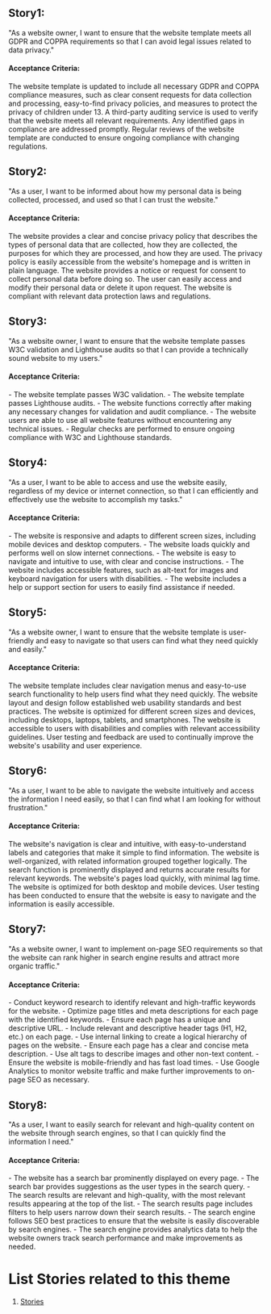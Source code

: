 <h2>Story1:</h2>
"As a website owner, I want to ensure that the website template meets all GDPR and COPPA requirements so that I can avoid legal issues related to data privacy."

<h4>Acceptance Criteria:</h4>

The website template is updated to include all necessary GDPR and COPPA compliance measures, such as clear consent requests for data collection and processing, easy-to-find privacy policies, and measures to protect the privacy of children under 13. A third-party auditing service is used to verify that the website meets all relevant requirements. Any identified gaps in compliance are addressed promptly. Regular reviews of the website template are conducted to ensure ongoing compliance with changing regulations.

<h2>Story2:</h2>
"As a user, I want to be informed about how my personal data is being collected, processed, and used so that I can trust the website."

<h4>Acceptance Criteria:</h4>

The website provides a clear and concise privacy policy that describes the types of personal data that are collected, how they are collected, the purposes for which they are processed, and how they are used. The privacy policy is easily accessible from the website's homepage and is written in plain language. The website provides a notice or request for consent to collect personal data before doing so. The user can easily access and modify their personal data or delete it upon request. The website is compliant with relevant data protection laws and regulations.

<h2>Story3:</h2>
"As a website owner, I want to ensure that the website template passes W3C validation and Lighthouse audits so that I can provide a technically sound website to my users."

<h4>Acceptance Criteria:</h4>
- The website template passes W3C validation.
- The website template passes Lighthouse audits.
- The website functions correctly after making any necessary changes for validation and audit compliance.
- The website users are able to use all website features without encountering any technical issues.
- Regular checks are performed to ensure ongoing compliance with W3C and Lighthouse standards.

<h2>Story4:</h2>
"As a user, I want to be able to access and use the website easily, regardless of my device or internet connection, so that I can efficiently and effectively use the website to accomplish my tasks."

<h4>Acceptance Criteria:</h4>
- The website is responsive and adapts to different screen sizes, including mobile devices and desktop computers.
- The website loads quickly and performs well on slow internet connections.
- The website is easy to navigate and intuitive to use, with clear and concise instructions.
- The website includes accessible features, such as alt-text for images and keyboard navigation for users with disabilities.
- The website includes a help or support section for users to easily find assistance if needed.

<h2>Story5:</h2>
"As a website owner, I want to ensure that the website template is user-friendly and easy to navigate so that users can find what they need quickly and easily."

<h4>Acceptance Criteria:</h4>
The website template includes clear navigation menus and easy-to-use search functionality to help users find what they need quickly. The website layout and design follow established web usability standards and best practices. The website is optimized for different screen sizes and devices, including desktops, laptops, tablets, and smartphones. The website is accessible to users with disabilities and complies with relevant accessibility guidelines. User testing and feedback are used to continually improve the website's usability and user experience.

<h2>Story6:</h2>
"As a user, I want to be able to navigate the website intuitively and access the information I need easily, so that I can find what I am looking for without frustration."

<h4>Acceptance Criteria:</h4>
The website's navigation is clear and intuitive, with easy-to-understand labels and categories that make it simple to find information. The website is well-organized, with related information grouped together logically. The search function is prominently displayed and returns accurate results for relevant keywords. The website's pages load quickly, with minimal lag time. The website is optimized for both desktop and mobile devices. User testing has been conducted to ensure that the website is easy to navigate and the information is easily accessible.


<h2>Story7:</h2>
"As a website owner, I want to implement on-page SEO requirements so that the website can rank higher in search engine results and attract more organic traffic."

<h4>Acceptance Criteria:</h4>
- Conduct keyword research to identify relevant and high-traffic keywords for the website.
- Optimize page titles and meta descriptions for each page with the identified keywords.
- Ensure each page has a unique and descriptive URL.
- Include relevant and descriptive header tags (H1, H2, etc.) on each page.
- Use internal linking to create a logical hierarchy of pages on the website.
- Ensure each page has a clear and concise meta description.
- Use alt tags to describe images and other non-text content.
- Ensure the website is mobile-friendly and has fast load times.
- Use Google Analytics to monitor website traffic and make further improvements to on-page SEO as necessary.

<h2>Story8:</h2>
"As a user, I want to easily search for relevant and high-quality content on the website through search engines, so that I can quickly find the information I need."

<h4>Acceptance Criteria:</h4>
- The website has a search bar prominently displayed on every page.
- The search bar provides suggestions as the user types in the search query.
- The search results are relevant and high-quality, with the most relevant results appearing at the top of the list.
- The search results page includes filters to help users narrow down their search results.
- The search engine follows SEO best practices to ensure that the website is easily discoverable by search engines.
- The search engine provides analytics data to help the website owners track search performance and make improvements as needed.

# List Stories related to this theme
1. [Stories](documentation/templates/theme/initiatives/epics/stories/tasks/task_template.md)